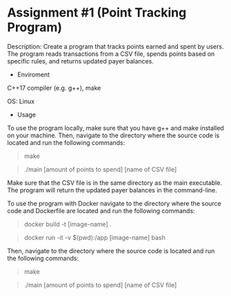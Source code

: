 # Assignment #1 (Point Tracking Program)

 
Description: Create a program that tracks points earned and spent by users. The program reads transactions from a CSV file, spends points based on specific rules, and returns updated payer balances. 

- Enviroment

C++17 compiler (e.g. g++), make 

OS: Linux 

- Usage

To use the program locally, make sure that you have g++ and make installed on your machine. Then, navigate to the directory where the source code is located and run the following commands: 

>make 

>./main [amount of points to spend] [name of CSV file] 

Make sure that the CSV file is in the same directory as the main executable. The program will return the updated payer balances in the command-line. 


To use the program with Docker navigate to the directory where the source code and Dockerfile are located and run the following commands: 

>docker build -t [image-name] . 

>docker run -it -v $(pwd):/app [image-name] bash 

Then, navigate to the directory where the source code is located and run the following commands: 

>make 

>./main [amount of points to spend] [name of CSV file] 
